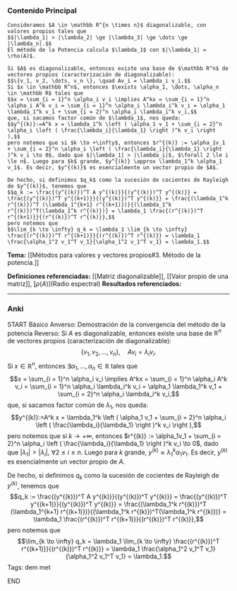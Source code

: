 ### Contenido Principal

```ad-theorem
Consideramos $A \in \mathbb R^{n \times n}$ diagonalizable, con valores propios tales que
$$|\lambda_1| > |\lambda_2| \ge |\lambda_3| \ge \dots \ge |\lambda_n|.$$
El método de la Potencia calcula $\lambda_1$ con $|\lambda_1| = \rho(A)$.
```

```ad-proof
Si $A$ es diagonalizable, entonces existe una base de $\mathbb R^n$ de vectores propios (caracterización de diagonalizable):
$$\{v_1, v_2, \dots, v_n \}, \quad Av_i = \lambda_i v_i.$$
Si $x \in \mathbb R^n$, entonces $\exists \alpha_1, \dots, \alpha_n \in \mathbb R$ tales que
$$x = \sum_{i = 1}^n \alpha_i v_i \implies A^kx = \sum_{i = 1}^n \alpha_i A^k v_i = \sum_{i = 1}^n \alpha_i \lambda_i^k v_i = \alpha_1 \lambda_1^k v_1 + \sum_{i = 2}^n \alpha_i \lambda_i^k v_i,$$
que, si sacamos factor común de $\lambda_1$, nos queda:
$$y^{(k)}:=A^k x = \lambda_1^k \left ( \alpha_1 v_1 + \sum_{i = 2}^n \alpha_i \left ( \frac{\lambda_i}{\lambda_1} \right )^k v_i \right ),$$
pero notemos que si $k \to +\infty$, entonces $r^{(k)} := \alpha_1v_1 + \sum_{i = 2}^n \alpha_i \left ( \frac{\lambda_i}{\lambda_1} \right )^k v_i \to 0$, dado que $|\lambda_1| > |\lambda_i|$, $\forall 2 \le i \le n$. Luego para $k$ grande, $y^{(k)} \approx \lambda_1^k \alpha_1 v_1$. Es decir, $y^{(k)}$ es esencialmente un vector propio de $A$.

De hecho, si definimos $q_k$ como la sucesión de cocientes de Rayleigh de $y^{(k)}$, tenemos que
$$q_k := \frac{(y^{(k)})^T A y^{(k)}}{(y^{(k)})^T y^{(k)}} = \frac{(y^{(k)})^T y^{(k+1)}}{(y^{(k)})^T y^{(k)}} = \frac{(\lambda_1^k r^{(k)})^T (\lambda_1^{k+1} r^{(k+1)})}{(\lambda_1^k r^{(k)})^T(\lambda_1^k r^{(k)})} = \lambda_1 \frac{(r^{(k)})^T r^{(k+1)}}{(r^{(k)})^T r^{(k)}},$$
pero notemos que
$$\lim_{k \to \infty} q_k = \lambda_1 \lim_{k \to \infty} \frac{(r^{(k)})^T r^{(k+1)}}{(r^{(k)})^T r^{(k)}} = \lambda_1 \frac{\alpha_1^2 v_1^T v_1}{\alpha_1^2 v_1^T v_1} = \lambda_1.$$
```

**Tema:** [[Métodos para valores y vectores propios#3. Método de la potencia.]]

**Definiciones referenciadas:** [[Matriz diagonalizable]], [[Valor propio de una matriz]], [$\rho(A)$](Radio espectral)
**Resultados referenciados:**

---
### Anki

START
Básico
Anverso: Demostración de la convergencia del método de la potencia
Reverso: Si $A$ es diagonalizable, entonces existe una base de $\mathbb R^n$ de vectores propios (caracterización de diagonalizable):
$$\{v_1, v_2, \dots, v_n \}, \quad Av_i = \lambda_i v_i.$$
Si $x \in \mathbb R^n$, entonces $\exists \alpha_1, \dots, \alpha_n \in \mathbb R$ tales que
$$x = \sum_{i = 1}^n \alpha_i v_i \implies A^kx = \sum_{i = 1}^n \alpha_i A^k v_i = \sum_{i = 1}^n \alpha_i \lambda_i^k v_i = \alpha_1 \lambda_1^k v_1 + \sum_{i = 2}^n \alpha_i \lambda_i^k v_i,$$
que, si sacamos factor común de $\lambda_1$, nos queda:
$$y^{(k)}:=A^k x = \lambda_1^k \left ( \alpha_1 v_1 + \sum_{i = 2}^n \alpha_i \left ( \frac{\lambda_i}{\lambda_1} \right )^k v_i \right ),$$
pero notemos que si $k \to +\infty$, entonces $r^{(k)} := \alpha_1v_1 + \sum_{i = 2}^n \alpha_i \left ( \frac{\lambda_i}{\lambda_1} \right )^k v_i \to 0$, dado que $|\lambda_1| > |\lambda_i|$, $\forall 2 \le i \le n$. Luego para $k$ grande, $y^{(k)} \approx \lambda_1^k \alpha_1 v_1$. Es decir, $y^{(k)}$ es esencialmente un vector propio de $A$.

De hecho, si definimos $q_k$ como la sucesión de cocientes de Rayleigh de $y^{(k)}$, tenemos que
$$q_k := \frac{(y^{(k)})^T A y^{(k)}}{(y^{(k)})^T y^{(k)}} = \frac{(y^{(k)})^T y^{(k+1)}}{(y^{(k)})^T y^{(k)}} = \frac{(\lambda_1^k r^{(k)})^T (\lambda_1^{k+1} r^{(k+1)})}{(\lambda_1^k r^{(k)})^T(\lambda_1^k r^{(k)})} = \lambda_1 \frac{(r^{(k)})^T r^{(k+1)}}{(r^{(k)})^T r^{(k)}},$$
pero notemos que
$$\lim_{k \to \infty} q_k = \lambda_1 \lim_{k \to \infty} \frac{(r^{(k)})^T r^{(k+1)}}{(r^{(k)})^T r^{(k)}} = \lambda_1 \frac{\alpha_1^2 v_1^T v_1}{\alpha_1^2 v_1^T v_1} = \lambda_1.$$
Tags: dem met
<!--ID: 1735044171446-->
END
